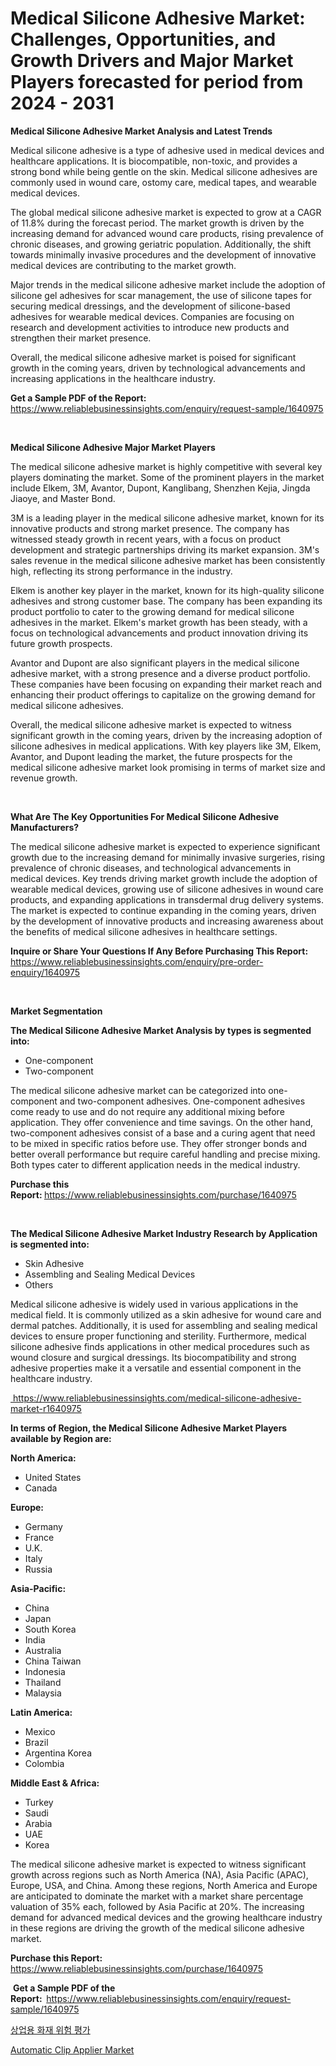 <p><h1>Medical Silicone Adhesive Market: Challenges, Opportunities, and Growth Drivers and Major Market Players forecasted for period from 2024 - 2031</h1></p><p><strong>Medical Silicone Adhesive Market Analysis and Latest Trends</strong></p>
<p><p>Medical silicone adhesive is a type of adhesive used in medical devices and healthcare applications. It is biocompatible, non-toxic, and provides a strong bond while being gentle on the skin. Medical silicone adhesives are commonly used in wound care, ostomy care, medical tapes, and wearable medical devices.</p><p>The global medical silicone adhesive market is expected to grow at a CAGR of 11.8% during the forecast period. The market growth is driven by the increasing demand for advanced wound care products, rising prevalence of chronic diseases, and growing geriatric population. Additionally, the shift towards minimally invasive procedures and the development of innovative medical devices are contributing to the market growth.</p><p>Major trends in the medical silicone adhesive market include the adoption of silicone gel adhesives for scar management, the use of silicone tapes for securing medical dressings, and the development of silicone-based adhesives for wearable medical devices. Companies are focusing on research and development activities to introduce new products and strengthen their market presence.</p><p>Overall, the medical silicone adhesive market is poised for significant growth in the coming years, driven by technological advancements and increasing applications in the healthcare industry.</p></p>
<p><strong>Get a Sample PDF of the Report:&nbsp;</strong> <a href="https://www.reliablebusinessinsights.com/enquiry/request-sample/1640975">https://www.reliablebusinessinsights.com/enquiry/request-sample/1640975</a></p>
<p>&nbsp;</p>
<p><strong>Medical Silicone Adhesive Major Market Players</strong></p>
<p><p>The medical silicone adhesive market is highly competitive with several key players dominating the market. Some of the prominent players in the market include Elkem, 3M, Avantor, Dupont, Kanglibang, Shenzhen Kejia, Jingda Jiaoye, and Master Bond.</p><p>3M is a leading player in the medical silicone adhesive market, known for its innovative products and strong market presence. The company has witnessed steady growth in recent years, with a focus on product development and strategic partnerships driving its market expansion. 3M's sales revenue in the medical silicone adhesive market has been consistently high, reflecting its strong performance in the industry.</p><p>Elkem is another key player in the market, known for its high-quality silicone adhesives and strong customer base. The company has been expanding its product portfolio to cater to the growing demand for medical silicone adhesives in the market. Elkem's market growth has been steady, with a focus on technological advancements and product innovation driving its future growth prospects.</p><p>Avantor and Dupont are also significant players in the medical silicone adhesive market, with a strong presence and a diverse product portfolio. These companies have been focusing on expanding their market reach and enhancing their product offerings to capitalize on the growing demand for medical silicone adhesives.</p><p>Overall, the medical silicone adhesive market is expected to witness significant growth in the coming years, driven by the increasing adoption of silicone adhesives in medical applications. With key players like 3M, Elkem, Avantor, and Dupont leading the market, the future prospects for the medical silicone adhesive market look promising in terms of market size and revenue growth.</p></p>
<p>&nbsp;</p>
<p><strong>What Are The Key Opportunities For Medical Silicone Adhesive Manufacturers?</strong></p>
<p><p>The medical silicone adhesive market is expected to experience significant growth due to the increasing demand for minimally invasive surgeries, rising prevalence of chronic diseases, and technological advancements in medical devices. Key trends driving market growth include the adoption of wearable medical devices, growing use of silicone adhesives in wound care products, and expanding applications in transdermal drug delivery systems. The market is expected to continue expanding in the coming years, driven by the development of innovative products and increasing awareness about the benefits of medical silicone adhesives in healthcare settings.</p></p>
<p><strong>Inquire or Share Your Questions If Any Before Purchasing This Report:</strong> <a href="https://www.reliablebusinessinsights.com/enquiry/pre-order-enquiry/1640975">https://www.reliablebusinessinsights.com/enquiry/pre-order-enquiry/1640975</a></p>
<p>&nbsp;</p>
<p><strong>Market Segmentation</strong></p>
<p><strong>The Medical Silicone Adhesive Market Analysis by types is segmented into:</strong></p>
<p><ul><li>One-component</li><li>Two-component</li></ul></p>
<p><p>The medical silicone adhesive market can be categorized into one-component and two-component adhesives. One-component adhesives come ready to use and do not require any additional mixing before application. They offer convenience and time savings. On the other hand, two-component adhesives consist of a base and a curing agent that need to be mixed in specific ratios before use. They offer stronger bonds and better overall performance but require careful handling and precise mixing. Both types cater to different application needs in the medical industry.</p></p>
<p><strong>Purchase this Report:&nbsp;</strong><a href="https://www.reliablebusinessinsights.com/purchase/1640975">https://www.reliablebusinessinsights.com/purchase/1640975</a></p>
<p>&nbsp;</p>
<p><strong>The Medical Silicone Adhesive Market Industry Research by Application is segmented into:</strong></p>
<p><ul><li>Skin Adhesive</li><li>Assembling and Sealing Medical Devices</li><li>Others</li></ul></p>
<p><p>Medical silicone adhesive is widely used in various applications in the medical field. It is commonly utilized as a skin adhesive for wound care and dermal patches. Additionally, it is used for assembling and sealing medical devices to ensure proper functioning and sterility. Furthermore, medical silicone adhesive finds applications in other medical procedures such as wound closure and surgical dressings. Its biocompatibility and strong adhesive properties make it a versatile and essential component in the healthcare industry.</p></p>
<p><a href="https://www.reliablebusinessinsights.com/medical-silicone-adhesive-market-r1640975">&nbsp;https://www.reliablebusinessinsights.com/medical-silicone-adhesive-market-r1640975</a></p>
<p><strong>In terms of Region, the Medical Silicone Adhesive Market Players available by Region are:</strong></p>
<p>
    <p> <strong> North America: </strong>
        <ul>
            <li>United States</li>
            <li>Canada</li>
        </ul>
        </p> 
    <p> <strong> Europe: </strong>
        <ul>
            <li>Germany</li>
            <li>France</li>
            <li>U.K.</li>
            <li>Italy</li>
            <li>Russia</li>
        </ul>
        </p> 
    <p> <strong> Asia-Pacific: </strong>
        <ul>
            <li>China</li>
            <li>Japan</li>
            <li>South Korea</li>
            <li>India</li>
            <li>Australia</li>
            <li>China Taiwan</li>
            <li>Indonesia</li>
            <li>Thailand</li>
            <li>Malaysia</li>
        </ul>
        </p> 
    <p> <strong> Latin America: </strong>
        <ul>
            <li>Mexico</li>
            <li>Brazil</li>
            <li>Argentina Korea</li>
            <li>Colombia</li>
        </ul>
        </p> 
    <p> <strong> Middle East & Africa: </strong>
        <ul>
            <li>Turkey</li>
            <li>Saudi</li>
            <li>Arabia</li>
            <li>UAE</li>
            <li>Korea</li>
        </ul>
    </p>
    </p>
<p><p>The medical silicone adhesive market is expected to witness significant growth across regions such as North America (NA), Asia Pacific (APAC), Europe, USA, and China. Among these regions, North America and Europe are anticipated to dominate the market with a market share percentage valuation of 35% each, followed by Asia Pacific at 20%. The increasing demand for advanced medical devices and the growing healthcare industry in these regions are driving the growth of the medical silicone adhesive market.</p></p>
<p><strong>Purchase this Report: </strong><a href="https://www.reliablebusinessinsights.com/purchase/1640975">https://www.reliablebusinessinsights.com/purchase/1640975</a></p>
<p>&nbsp;<strong>Get a Sample PDF of the Report:&nbsp;&nbsp;</strong><a href="https://www.reliablebusinessinsights.com/enquiry/request-sample/1640975">https://www.reliablebusinessinsights.com/enquiry/request-sample/1640975</a></p>
<p><strong></strong></p>
<p><p><a href="https://github.com/airdroplover110/Market-Research-Report-List-2/blob/main/162765875469.md">상업용 화재 위험 평가</a></p><p><a href="https://github.com/claudianurdin/Market-Research-Report-List-1/blob/main/automatic-clip-applier-market.md">Automatic Clip Applier Market</a></p></p>
